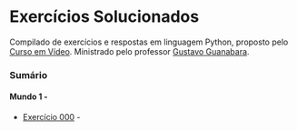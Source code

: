 # Exercícios Solucionados 

Compilado de exercícios e respostas em linguagem Python, proposto pelo [Curso em Vídeo](https://www.cursoemvideo.com/). Ministrado pelo professor [Gustavo Guanabara](https://www.instagram.com/gustavoguanabara/).

### Sumário
#### Mundo 1 -
* [Exercício 000]() - 